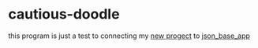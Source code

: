 # cautious-doodle
this program is just a test to connecting my [new progect](https://github.com/iamshayankarami/web-window-manager) to [json_base_app](https://github.com/iamshayankarami/json_base_app)
